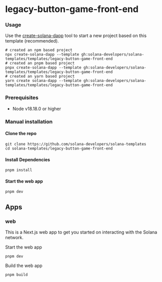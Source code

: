 # legacy-button-game-front-end

### Usage

Use the [create-solana-dapp](https://github.com/solana-developers/create-solana-dapp) tool to start a new project based
on this template (recommended).

```shell
# created an npm based project
npx create-solana-dapp --template gh:solana-developers/solana-templates/templates/legacy-button-game-front-end
# created an pnpm based project
pnpx create-solana-dapp --template gh:solana-developers/solana-templates/templates/legacy-button-game-front-end
# created an yarn based project
yarn create solana-dapp --template gh:solana-developers/solana-templates/templates/legacy-button-game-front-end
```

### Prerequisites

- Node v18.18.0 or higher

### Manual installation

#### Clone the repo

```shell
git clone https://github.com/solana-developers/solana-templates
cd solana-templates/legacy-button-game-front-end
```

#### Install Dependencies

```shell
pnpm install
```

#### Start the web app

```
pnpm dev
```

## Apps

### web

This is a Next.js web app to get you started on interacting with the Solana network.

Start the web app

```shell
pnpm dev
```

Build the web app

```shell
pnpm build
```
